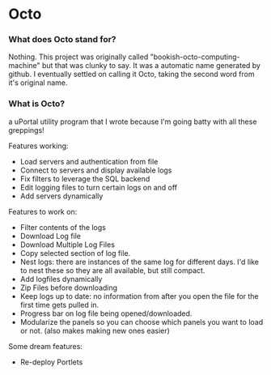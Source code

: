 # Octo

### What does Octo stand for?
Nothing. This project was originally called "bookish-octo-computing-machine" but that was clunky to say. It was a automatic name generated by github. I eventually settled on calling it Octo, taking the second word from it's original name. 

### What is Octo?
a uPortal utility program that I wrote because I'm going batty with all these greppings!

Features working:
*	Load servers and authentication from file
*	Connect to servers and display available logs
*	Fix filters to leverage the SQL backend
*	Edit logging files to turn certain logs on and off
*	Add servers dynamically

Features to work on:
*	Filter contents of the logs
*	Download Log file
*	Download Multiple Log Files
*	Copy selected section of log file.
*	Nest logs: there are instances of the same log for different days. I'd like to
		nest these so they are all available, but still compact.
*	Add logfiles dynamically
*	Zip Files before downloading
*	Keep logs up to date: no information from after you open the file for the first time gets pulled in.
*	Progress bar on log file being opened/downloaded.
*	Modularize the panels so you can choose which panels you want to load or not. (also makes making new ones easier)

Some dream features:
*	Re-deploy Portlets

